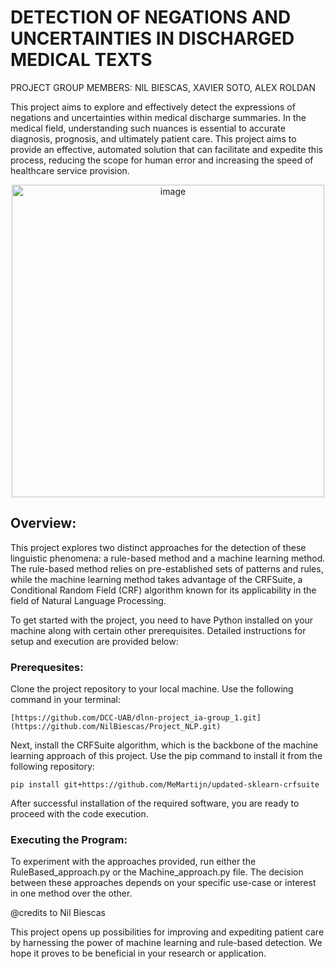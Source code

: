 # DETECTION OF NEGATIONS AND UNCERTAINTIES IN DISCHARGED MEDICAL TEXTS

PROJECT GROUP MEMBERS: NIL BIESCAS, XAVIER SOTO, ALEX ROLDAN


This project aims to explore and effectively detect the expressions of negations and uncertainties within medical discharge summaries. In the medical field, understanding such nuances is essential to accurate diagnosis, prognosis, and ultimately patient care. This project aims to provide an effective, automated solution that can facilitate and expedite this process, reducing the scope for human error and increasing the speed of healthcare service provision.
<p align="center">
  <img width="500" alt="image" src="https://github.com/NilBiescas/Project_NLP/assets/98542048/628ac09c-27c8-48a8-9acd-e48f0b79c061">
</p>


## Overview:
This project explores two distinct approaches for the detection of these linguistic phenomena: a rule-based method and a machine learning method. The rule-based method relies on pre-established sets of patterns and rules, while the machine learning method takes advantage of the CRFSuite, a Conditional Random Field (CRF) algorithm known for its applicability in the field of Natural Language Processing.

To get started with the project, you need to have Python installed on your machine along with certain other prerequisites. Detailed instructions for setup and execution are provided below:
### Prerequesites:
Clone the project repository to your local machine. Use the following command in your terminal:
```
[https://github.com/DCC-UAB/dlnn-project_ia-group_1.git](https://github.com/NilBiescas/Project_NLP.git)
```
Next, install the CRFSuite algorithm, which is the backbone of the machine learning approach of this project. Use the pip command to install it from the following repository:
```
pip install git+https://github.com/MeMartijn/updated-sklearn-crfsuite
```
After successful installation of the required software, you are ready to proceed with the code execution.

### Executing the Program:
To experiment with the approaches provided, run either the RuleBased_approach.py or the Machine_approach.py file. The decision between these approaches depends on your specific use-case or interest in one method over the other.


@credits to Nil Biescas

This project opens up possibilities for improving and expediting patient care by harnessing the power of machine learning and rule-based detection. We hope it proves to be beneficial in your research or application.
